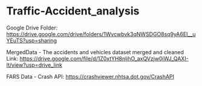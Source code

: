 # Traffic-Accident_analysis

Google Drive Folder: https://drive.google.com/drive/folders/1Wvcwbvk3qNWSDGO8sq9yA6EI__uYEuTS?usp=sharing

MergedData - The accidents and vehicles dataset merged and cleaned
Link: https://drive.google.com/file/d/1Z0xtYH8nljhO_axQVzjw0jWJ_QAXI-It/view?usp=drive_link

FARS Data - Crash API: https://crashviewer.nhtsa.dot.gov/CrashAPI

